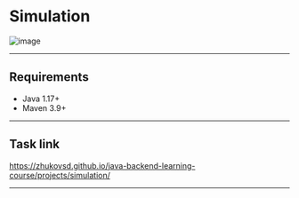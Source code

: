 # Simulation
![image](https://github.com/user-attachments/assets/3ee95c1a-34fc-45c9-98ff-50b6dd20d17b)
_____
## Requirements
- Java 1.17+
- Maven 3.9+
_____
## Task link
https://zhukovsd.github.io/java-backend-learning-course/projects/simulation/
_____


